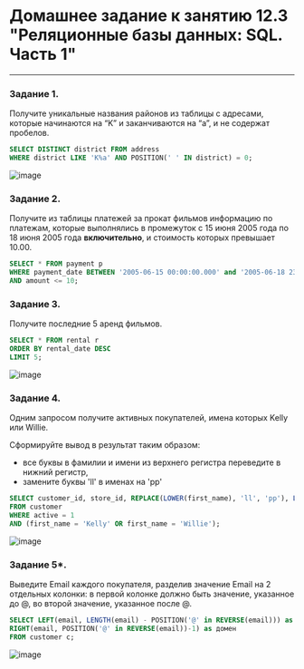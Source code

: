 # Домашнее задание к занятию 12.3 "Реляционные базы данных: SQL. Часть 1"

---

### Задание 1.

Получите уникальные названия районов из таблицы с адресами, которые начинаются на “K” и заканчиваются на “a”, и не содержат пробелов.

```SQL
SELECT DISTINCT district FROM address
WHERE district LIKE 'K%a' AND POSITION(' ' IN district) = 0;
```

![image](https://user-images.githubusercontent.com/44001733/207835007-c1e650a9-d228-4e96-8b33-715cfb00d1cf.png)

### Задание 2.

Получите из таблицы платежей за прокат фильмов информацию по платежам, которые выполнялись в промежуток с 15 июня 2005 года по 18 июня 2005 года **включительно**, 
и стоимость которых превышает 10.00.

```SQL
SELECT * FROM payment p 
WHERE payment_date BETWEEN '2005-06-15 00:00:00.000' and '2005-06-18 23:59:59.999'
AND amount <= 10;
```

### Задание 3.

Получите последние 5 аренд фильмов.

```SQL
SELECT * FROM rental r 
ORDER BY rental_date DESC
LIMIT 5;
```

![image](https://user-images.githubusercontent.com/44001733/208060549-4eb625af-22a8-4619-b428-a9716c4795c9.png)

### Задание 4.

Одним запросом получите активных покупателей, имена которых Kelly или Willie. 

Сформируйте вывод в результат таким образом:
- все буквы в фамилии и имени из верхнего регистра переведите в нижний регистр,
- замените буквы 'll' в именах на 'pp'

```SQL
SELECT customer_id, store_id, REPLACE(LOWER(first_name), 'll', 'pp'), LOWER(last_name), email, address_id, active, create_date, last_update
FROM customer
WHERE active = 1
AND (first_name = 'Kelly' OR first_name = 'Willie');
```

![image](https://user-images.githubusercontent.com/44001733/208060489-4efc9765-8d2f-4f24-b616-c2bf027b9c7c.png)

### Задание 5*.

Выведите Email каждого покупателя, разделив значение Email на 2 отдельных колонки: в первой колонке должно быть значение, указанное до @, во второй значение, указанное после @.

```SQL
SELECT LEFT(email, LENGTH(email) - POSITION('@' in REVERSE(email))) as логин, 
RIGHT(email, POSITION('@' in REVERSE(email))-1) as домен 
FROM customer c;
```

![image](https://user-images.githubusercontent.com/44001733/207835346-62c3230a-eb6e-445a-bc1c-038eafcf1233.png)
